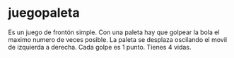 # juegopaleta
Es un juego de frontón simple.
Con una paleta hay que golpear la bola el maximo numero de veces posible.
La paleta se desplaza oscilando el movil de izquierda a derecha.
Cada golpe es 1 punto. Tienes 4 vidas.
